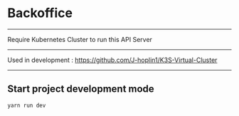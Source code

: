 # Backoffice

---

Require Kubernetes Cluster to run this API Server

---

Used in development : https://github.com/J-hoplin1/K3S-Virtual-Cluster

---

## Start project development mode

```
yarn run dev
```
